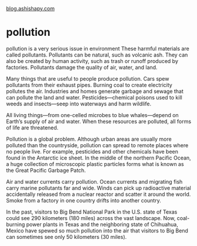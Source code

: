 <a href="blog.ashishapy.com">blog.ashishapy.com</a>

<html>
<head>
<title> Saurabh </title>
</head>
<body>

<h1>pollution</h1>
<p> pollution is a very serious issue in environment These harmful materials are called pollutants. Pollutants can be natural, such as volcanic ash. They can also be created by human activity, such as trash or runoff produced by factories. Pollutants damage the quality of air, water, and land.

Many things that are useful to people produce pollution. Cars spew pollutants from their exhaust pipes. Burning coal to create electricity pollutes the air. Industries and homes generate garbage and sewage that can pollute the land and water. Pesticides—chemical poisons used to kill weeds and insects—seep into waterways and harm wildlife.

All living things—from one-celled microbes to blue whales—depend on Earth’s supply of air and water. When these resources are polluted, all forms of life are threatened.

Pollution is a global problem. Although urban areas are usually more polluted than the countryside, pollution can spread to remote places where no people live. For example, pesticides and other chemicals have been found in the Antarctic ice sheet. In the middle of the northern Pacific Ocean, a huge collection of microscopic plastic particles forms what is known as the Great Pacific Garbage Patch.

Air and water currents carry pollution. Ocean currents and migrating fish carry marine pollutants far and wide. Winds can pick up radioactive material accidentally released from a nuclear reactor and scatter it around the world. Smoke from a factory in one country drifts into another country.

In the past, visitors to Big Bend National Park in the U.S. state of Texas could see 290 kilometers (180 miles) across the vast landscape. Now, coal-burning power plants in Texas and the neighboring state of Chihuahua, Mexico have spewed so much pollution into the air that visitors to Big Bend can sometimes see only 50 kilometers (30 miles).
 </p>

</body>
</html>
